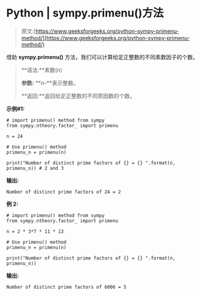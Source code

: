 # Python | sympy.primenu()方法

> 原文:[https://www.geeksforgeeks.org/python-sympy-primenu-method/](https://www.geeksforgeeks.org/python-sympy-primenu-method/)

借助 **sympy.primenu()** 方法，我们可以计算给定正整数的不同素数因子的个数。

> **语法:**素数(n)
> 
> **参数:**
> **n–**表示整数。
> 
> **返回:**返回给定正整数的不同质因数的个数。

**示例#1:**

```
# import primenu() method from sympy
from sympy.ntheory.factor_ import primenu

n = 24

# Use primenu() method 
primenu_n = primenu(n) 

print("Number of distinct prime factors of {} = {} ".format(n, primenu_n)) # 2 and 3
```

**输出:**

```
Number of distinct prime factors of 24 = 2  

```

**例 2:**

```
# import primenu() method from sympy
from sympy.ntheory.factor_ import primenu

n = 2 * 3*7 * 11 * 13

# Use primenu() method 
primenu_n = primenu(n) 

print("Number of distinct prime factors of {} = {} ".format(n, primenu_n))  
```

**输出:**

```
Number of distinct prime factors of 6006 = 5 

```